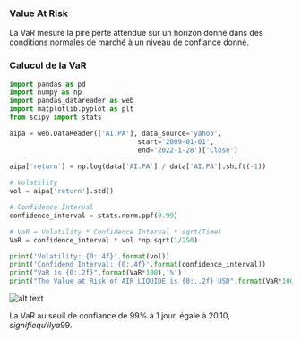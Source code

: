 
### Value At Risk

La VaR mesure la pire perte attendue sur un horizon donné dans des conditions normales de marché à un niveau de confiance donné.

### Calucul de la VaR

```python 
import pandas as pd
import numpy as np
import pandas_datareader as web
import matplotlib.pyplot as plt
from scipy import stats

aipa = web.DataReader(['AI.PA'], data_source='yahoo', 
                                start='2009-01-01', 
                                end='2022-1-28')['Close']
                                
aipa['return'] = np.log(data['AI.PA'] / data['AI.PA'].shift(-1))   

# Volatility
vol = aipa['return'].std()

# Confidence Interval
confidence_interval = stats.norm.ppf(0.99)

# VaR = Volatility * Confidence Interval * sqrt(Time)
VaR = confidence_interval * vol *np.sqrt(1/250) 

print('Volatility: {0:.4f}'.format(vol))
print('Confidend Interval: {0:.4f}'.format(confidence_interval))
print("VaR is {0:.2f}".format(VaR*100),'%')
print("The Value at Risk of AIR LIQUIDE is {0:,.2f} USD".format(VaR*1000000/100))


```

![alt text](https://i.ibb.co/7vR7yB8/1.png)

La VaR au seuil de confiance de 99% à 1 jour, égale à 20,10$, signifie qu'il y a 99% de chances pour que la pertes associée à la détention de l'action AIR LIQUIDE n'excéde pas 20,10$.


